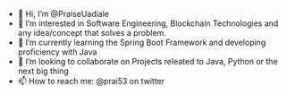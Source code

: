 - 👋 Hi, I’m @PraiseUadiale
- 👀 I’m interested in Software Engineering, Blockchain Technologies and any idea/concept that solves a problem.
- 🌱 I’m currently learning the Spring Boot Framework and developing proficiency with Java
- 💞️ I’m looking to collaborate on Projects releated to Java, Python or the next big thing 
- 📫 How to reach me: @prai53 on twitter

<!---
PraiseUadiale/PraiseUadiale is a ✨ special ✨ repository because its `README.md` (this file) appears on your GitHub profile.
You can click the Preview link to take a look at your changes.
--->
